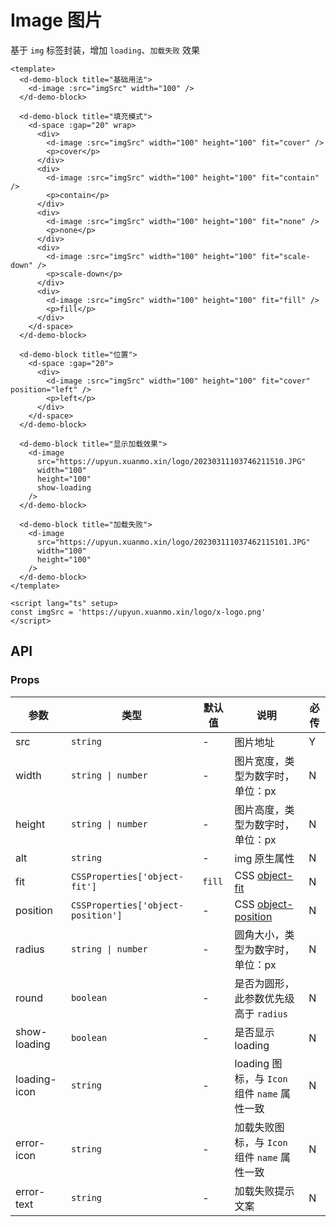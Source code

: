 # Image 图片

基于 `img` 标签封装，增加 `loading`、`加载失败` 效果

```vue client=Mobile playground=Image height=600
<template>
  <d-demo-block title="基础用法">
    <d-image :src="imgSrc" width="100" />
  </d-demo-block>

  <d-demo-block title="填充模式">
    <d-space :gap="20" wrap>
      <div>
        <d-image :src="imgSrc" width="100" height="100" fit="cover" />
        <p>cover</p>
      </div>
      <div>
        <d-image :src="imgSrc" width="100" height="100" fit="contain" />
        <p>contain</p>
      </div>
      <div>
        <d-image :src="imgSrc" width="100" height="100" fit="none" />
        <p>none</p>
      </div>
      <div>
        <d-image :src="imgSrc" width="100" height="100" fit="scale-down" />
        <p>scale-down</p>
      </div>
      <div>
        <d-image :src="imgSrc" width="100" height="100" fit="fill" />
        <p>fill</p>
      </div>
    </d-space>
  </d-demo-block>

  <d-demo-block title="位置">
    <d-space :gap="20">
      <div>
        <d-image :src="imgSrc" width="100" height="100" fit="cover" position="left" />
        <p>left</p>
      </div>
    </d-space>
  </d-demo-block>

  <d-demo-block title="显示加载效果">
    <d-image
      src="https://upyun.xuanmo.xin/logo/20230311103746211510.JPG"
      width="100"
      height="100"
      show-loading
    />
  </d-demo-block>

  <d-demo-block title="加载失败">
    <d-image
      src="https://upyun.xuanmo.xin/logo/202303111037462115101.JPG"
      width="100"
      height="100"
    />
  </d-demo-block>
</template>

<script lang="ts" setup>
const imgSrc = 'https://upyun.xuanmo.xin/logo/x-logo.png'
</script>
```

## API

### Props

| 参数         | 类型                               | 默认值 | 说明                                                                                    | 必传 |
| ------------ | ---------------------------------- | ------ | --------------------------------------------------------------------------------------- | ---- |
| src          | `string`                           | -      | 图片地址                                                                                | Y    |
| width        | `string \| number`                 | -      | 图片宽度，类型为数字时，单位：px                                                        | N    |
| height       | `string \| number`                 | -      | 图片高度，类型为数字时，单位：px                                                        | N    |
| alt          | `string`                           | -      | img 原生属性                                                                            | N    |
| fit          | `CSSProperties['object-fit']`      | `fill` | CSS [object-fit](https://developer.mozilla.org/en-US/docs/Web/CSS/object-fit)           | N    |
| position     | `CSSProperties['object-position']` | -      | CSS [object-position](https://developer.mozilla.org/en-US/docs/Web/CSS/object-position) | N    |
| radius       | `string \| number`                 | -      | 圆角大小，类型为数字时，单位：px                                                        | N    |
| round        | `boolean`                          | -      | 是否为圆形，此参数优先级高于 `radius`                                                   | N    |
| show-loading | `boolean`                          | -      | 是否显示 loading                                                                        | N    |
| loading-icon | `string`                           | -      | loading 图标，与 `Icon` 组件 `name` 属性一致                                            | N    |
| error-icon   | `string`                           | -      | 加载失败图标，与 `Icon` 组件 `name` 属性一致                                            | N    |
| error-text   | `string`                           | -      | 加载失败提示文案                                                                        | N    |
